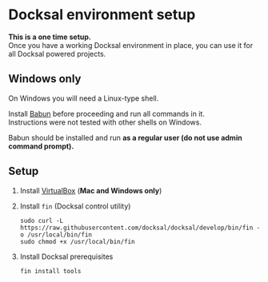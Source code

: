 # Docksal environment setup

**This is a one time setup.**  
Once you have a working Docksal environment in place, you can use it for all Docksal powered projects.

## Windows only

On Windows you will need a Linux-type shell.

Install [Babun](http://babun.github.io/) before proceeding and run all commands in it.  
Instructions were not tested with other shells on Windows.

Babun should be installed and run **as a regular user (do not use admin command prompt).**

## Setup

1. Install [VirtualBox](https://www.virtualbox.org) (**Mac and Windows only**)
2. Install `fin` (Docksal control utility)

    ```
    sudo curl -L https://raw.githubusercontent.com/docksal/docksal/develop/bin/fin -o /usr/local/bin/fin
    sudo chmod +x /usr/local/bin/fin
    ```

3. Install Docksal prerequisites

    ```
    fin install tools
    ```
